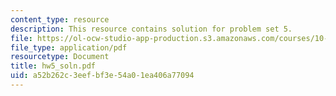 ```yaml
---
content_type: resource
description: This resource contains solution for problem set 5.
file: https://ol-ocw-studio-app-production.s3.amazonaws.com/courses/10-34-numerical-methods-applied-to-chemical-engineering-fall-2005/a52b262c3eefbf3e54a01ea406a77094_hw5_soln.pdf
file_type: application/pdf
resourcetype: Document
title: hw5_soln.pdf
uid: a52b262c-3eef-bf3e-54a0-1ea406a77094
---
```

